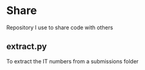 # Share
Repository I use to share code with others

## extract.py
To extract the IT numbers from a submissions folder
